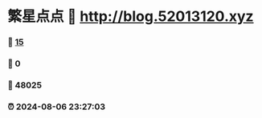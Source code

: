 # 繁星点点 :link: http://blog.52013120.xyz 
### :page_facing_up: [15](http://blog.52013120.xyz/tag.html) 
### :speech_balloon: 0 
### :hibiscus: 48025 
### :alarm_clock: 2024-08-06 23:27:03 
